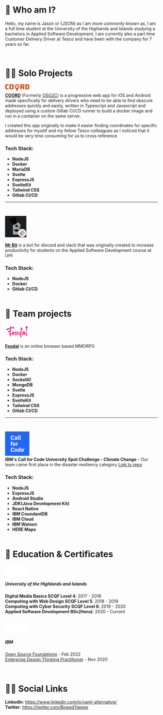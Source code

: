# 👋 Who am I?
Hello, my name is Jason or {JSON} as I am more commonly known as, I am a full time student at the University of the Highlands and Islands studying a bachelors in Applied Software Development, I am currently also a part time Customer Delivery Driver at Tesco and have been with the company for 7 years so far.



<br>

# 🧑‍💻 Solo Projects
[<img src="img/coord.png" alt="coord" width="80"/>](https://beta.coord.uk)  
[**COORD**](https://beta.coord.uk) (Formerly [OSG2C](https://osg2c.uk)) is a progressive web app for iOS and Android made specifically for delivery drivers who need to be able to find obscure addresses quickly and easily, written in Typescript and Javascript and deployed using a custom Gitlab CI/CD runner to build a docker image and run in a container on the same server.

I created this app originally to make it easier finding coordinates for specific addresses for myself and my fellow Tesco colleagues as I noticed that it would be very time consuming for us to cross reference 

### Tech Stack:
* **NodeJS**
* **Docker**
* **MariaDB**
* **Svelte**
* **ExpressJS**
* **SvelteKit**
* **Tailwind CSS**
* **Gitlab CI/CD**
<hr><br>

[<img src="img/mrbitslack.png" alt="mr bit for slack" width="70"/>](https://gitlab.com/Bowedyapper/mr-bit-slack/)

[**Mr Bit**](https://gitlab.com/Bowedyapper/mr-bit-slack/) is a bot for discord and slack that was originally created to increase productivity for students on the Applied Software Development course at UHI

### Tech Stack:
* **NodeJS**
* **Docker**
* **Gitlab CI/CD**
<br><br>

# 👥 Team projects
[<img src="img/feudal.png" alt="feudal" width="80"/>](https://feud.al)

[**Feudal**](https://feud.al) is an online browser based MMORPG 
### Tech Stack:
* **NodeJS**
* **Docker**
* **SocketIO**
* **MongoDB**
* **Svelte**
* **ExpressJS**
* **SvelteKit**
* **Tailwind CSS**
* **Gitlab CI/CD**
<hr><br>

[<img src="img/call_for_code.png" alt="feudal" width="80"/>](https://callforcode.org/global-challenge/)  
**IBM's Call for Code University Spot Challenge - Climate Change** - Our team came first place in the disaster resiliency category [Link to repo](https://github.com/iLewisBrogan/callforcode-uhi)
### Tech Stack:
* **NodeJS**
* **ExpressJS**
* **Android Studio**
* **JDK(Java Development Kit)**
* **React Native**
* **IBM CoundantDB**
* **IBM Cloud**
* **IBM Watson**
* **HERE Maps**
<br><br>


# 📃 Education & Certificates
<img src="img/uhi_logo.png" alt="UHI logo" width="80"/>

##### **University of the Highlands and Islands**  
**Digital Media Basics SCQF Level 4**: 2017 - 2018  
**Computing with Web Design SCQF Level 5**: 2018 - 2019  
**Computing with Cyber Security SCQF Level 6**: 2019 - 2020  
**Applied Software Development BSc(Hons)**: 2020 - Current  

<br>
<img src="img/ibm_logo.png" alt="IBM logo" width="80"/>

##### **IBM**  
[Open Source Foundations](https://www.credly.com/badges/c459e015-c678-4e63-9d9a-1285c64efdf5?source=linked_in_profile) -  Feb 2022  
[Enterprise Design Thinking Practitioner](https://www.youracclaim.com/badges/c459e015-c678-4e63-9d9a-1285c64efdf5?source=linked_in_profile) - Nov 2020

<br>

# 🙋‍♂️ Social Links
**LinkedIn**: https://www.linkedin.com/in/yaml-alternative/  
**Twitter**: https://twitter.com/BowedYapper